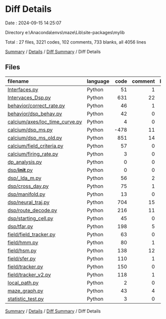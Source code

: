# Diff Details

Date : 2024-09-15 14:25:07

Directory e:\\Anaconda\\envs\\maze\\Lib\\site-packages\\mylib

Total : 27 files,  3221 codes, 102 comments, 733 blanks, all 4056 lines

[Summary](results.md) / [Details](details.md) / [Diff Summary](diff.md) / Diff Details

## Files
| filename | language | code | comment | blank | total |
| :--- | :--- | ---: | ---: | ---: | ---: |
| [Interfaces.py](/Interfaces.py) | Python | 51 | 1 | 6 | 58 |
| [Intervaces_Dsp.py](/Intervaces_Dsp.py) | Python | 631 | 22 | 138 | 791 |
| [behavior/correct_rate.py](/behavior/correct_rate.py) | Python | 46 | 1 | 19 | 66 |
| [behavior/dsp_behav.py](/behavior/dsp_behav.py) | Python | 42 | 0 | 8 | 50 |
| [calcium/axes/loc_time_curve.py](/calcium/axes/loc_time_curve.py) | Python | 4 | 0 | 0 | 4 |
| [calcium/dsp_ms.py](/calcium/dsp_ms.py) | Python | -478 | 11 | -83 | -550 |
| [calcium/dsp_ms_old.py](/calcium/dsp_ms_old.py) | Python | 851 | 14 | 166 | 1,031 |
| [calcium/field_criteria.py](/calcium/field_criteria.py) | Python | 57 | 0 | 6 | 63 |
| [calcium/firing_rate.py](/calcium/firing_rate.py) | Python | 3 | 0 | 0 | 3 |
| [dp_analysis.py](/dp_analysis.py) | Python | 0 | 0 | 1 | 1 |
| [dsp/__init__.py](/dsp/__init__.py) | Python | 0 | 0 | 1 | 1 |
| [dsp/_lda_m.py](/dsp/_lda_m.py) | Python | 56 | 2 | 13 | 71 |
| [dsp/cross_day.py](/dsp/cross_day.py) | Python | 75 | 1 | 15 | 91 |
| [dsp/manifold.py](/dsp/manifold.py) | Python | 13 | 0 | 4 | 17 |
| [dsp/neural_traj.py](/dsp/neural_traj.py) | Python | 704 | 15 | 128 | 847 |
| [dsp/route_decode.py](/dsp/route_decode.py) | Python | 216 | 11 | 39 | 266 |
| [dsp/starting_cell.py](/dsp/starting_cell.py) | Python | 45 | 0 | 15 | 60 |
| [dsp/tfar.py](/dsp/tfar.py) | Python | 198 | 5 | 53 | 256 |
| [field/field_tracker.py](/field/field_tracker.py) | Python | 63 | 0 | 17 | 80 |
| [field/hmm.py](/field/hmm.py) | Python | 80 | 1 | 20 | 101 |
| [field/hsm.py](/field/hsm.py) | Python | 138 | 12 | 41 | 191 |
| [field/sfer.py](/field/sfer.py) | Python | 110 | 1 | 35 | 146 |
| [field/tracker.py](/field/tracker.py) | Python | 150 | 0 | 44 | 194 |
| [field/tracker_v2.py](/field/tracker_v2.py) | Python | 118 | 1 | 45 | 164 |
| [local_path.py](/local_path.py) | Python | 2 | 0 | 0 | 2 |
| [maze_graph.py](/maze_graph.py) | Python | 43 | 4 | 2 | 49 |
| [statistic_test.py](/statistic_test.py) | Python | 3 | 0 | 0 | 3 |

[Summary](results.md) / [Details](details.md) / [Diff Summary](diff.md) / Diff Details